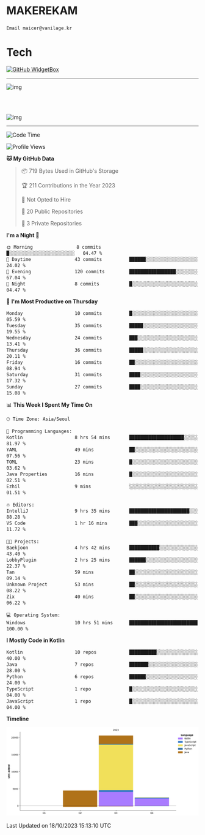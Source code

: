 # MAKEREKAM

`Email maicer@vanilage.kr`

# Tech

[![GitHub WidgetBox](https://github-widgetbox.vercel.app/api/skills?languages=python,js,ts,c,cpp,cs,java,kotlin,bash,md,html,css,xml,yaml,swift,powershell,json,R,SQL&tools=git,npm,gradle,nodejs,vercel,nginx&includeNames=true&theme=darkmode)](https://github.com/Jurredr/github-widgetbox)

---

![img](https://github-readme-stats.vercel.app/api/top-langs/?username=MAKEREKAM&layout=compact&theme=gruvbox)

<br>
<br>

![img](https://github-readme-stats.vercel.app/api/?username=MAKEREKAM&layout=compact&theme=gruvbox)

---

<!--START_SECTION:waka-->
![Code Time](http://img.shields.io/badge/Code%20Time-36%20hrs%2059%20mins-blue)

![Profile Views](http://img.shields.io/badge/Profile%20Views-1-blue)

**🐱 My GitHub Data** 

> 📦 719 Bytes Used in GitHub's Storage 
 > 
> 🏆 211 Contributions in the Year 2023
 > 
> 🚫 Not Opted to Hire
 > 
> 📜 20 Public Repositories 
 > 
> 🔑 3 Private Repositories 
 > 
**I'm a Night 🦉** 

```text
🌞 Morning                8 commits           █░░░░░░░░░░░░░░░░░░░░░░░░   04.47 % 
🌆 Daytime                43 commits          ██████░░░░░░░░░░░░░░░░░░░   24.02 % 
🌃 Evening                120 commits         █████████████████░░░░░░░░   67.04 % 
🌙 Night                  8 commits           █░░░░░░░░░░░░░░░░░░░░░░░░   04.47 % 
```
📅 **I'm Most Productive on Thursday** 

```text
Monday                   10 commits          █░░░░░░░░░░░░░░░░░░░░░░░░   05.59 % 
Tuesday                  35 commits          █████░░░░░░░░░░░░░░░░░░░░   19.55 % 
Wednesday                24 commits          ███░░░░░░░░░░░░░░░░░░░░░░   13.41 % 
Thursday                 36 commits          █████░░░░░░░░░░░░░░░░░░░░   20.11 % 
Friday                   16 commits          ██░░░░░░░░░░░░░░░░░░░░░░░   08.94 % 
Saturday                 31 commits          ████░░░░░░░░░░░░░░░░░░░░░   17.32 % 
Sunday                   27 commits          ████░░░░░░░░░░░░░░░░░░░░░   15.08 % 
```


📊 **This Week I Spent My Time On** 

```text
🕑︎ Time Zone: Asia/Seoul

💬 Programming Languages: 
Kotlin                   8 hrs 54 mins       ████████████████████░░░░░   81.97 % 
YAML                     49 mins             ██░░░░░░░░░░░░░░░░░░░░░░░   07.56 % 
TOML                     23 mins             █░░░░░░░░░░░░░░░░░░░░░░░░   03.62 % 
Java Properties          16 mins             █░░░░░░░░░░░░░░░░░░░░░░░░   02.51 % 
Ezhil                    9 mins              ░░░░░░░░░░░░░░░░░░░░░░░░░   01.51 % 

🔥 Editors: 
IntelliJ                 9 hrs 35 mins       ██████████████████████░░░   88.28 % 
VS Code                  1 hr 16 mins        ███░░░░░░░░░░░░░░░░░░░░░░   11.72 % 

🐱‍💻 Projects: 
Baekjoon                 4 hrs 42 mins       ███████████░░░░░░░░░░░░░░   43.40 % 
LobbyPlugin              2 hrs 25 mins       ██████░░░░░░░░░░░░░░░░░░░   22.37 % 
Tan                      59 mins             ██░░░░░░░░░░░░░░░░░░░░░░░   09.14 % 
Unknown Project          53 mins             ██░░░░░░░░░░░░░░░░░░░░░░░   08.22 % 
Zix                      40 mins             ██░░░░░░░░░░░░░░░░░░░░░░░   06.22 % 

💻 Operating System: 
Windows                  10 hrs 51 mins      █████████████████████████   100.00 % 
```

**I Mostly Code in Kotlin** 

```text
Kotlin                   10 repos            ██████████░░░░░░░░░░░░░░░   40.00 % 
Java                     7 repos             ███████░░░░░░░░░░░░░░░░░░   28.00 % 
Python                   6 repos             ██████░░░░░░░░░░░░░░░░░░░   24.00 % 
TypeScript               1 repo              █░░░░░░░░░░░░░░░░░░░░░░░░   04.00 % 
JavaScript               1 repo              █░░░░░░░░░░░░░░░░░░░░░░░░   04.00 % 
```



**Timeline**

![Lines of Code chart](https://raw.githubusercontent.com/MAKEREKAM/MAKEREKAM/main/assets/bar_graph.png)


 Last Updated on 18/10/2023 15:13:10 UTC
<!--END_SECTION:waka-->
